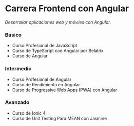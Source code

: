 # Carrera Frontend con Angular

_Desarrollar aplicaciones web y móviles con Angular._

### Básico 
* Curso Profesional de JavaScript
* Curso de TypeScript con Angular por Belatrix
* Curso de Angular

### Intermedio
* Curso Profesional de Angular
* Curso de Rendimiento en Angular
* Curso de Progressive Web Apps (PWA) con Angular

### Avanzado
* Curso de Ionic 4
* Curso de Unit Testing Para MEAN con Jasmine